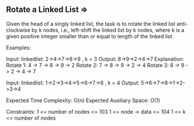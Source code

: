 Rotate a Linked List  =>
-------------------- 


Given the head of a singly linked list, the task is to rotate the linked list anti-clockwise by k nodes, i.e., left-shift the linked list by k nodes, where k is a given positive integer smaller than or equal to length of the linked list.

Examples:

Input: linkedlist: 2->4->7->8->9 , k = 3
Output: 8->9->2->4->7
Explanation:
Rotate 1: 4 -> 7 -> 8 -> 9 -> 2
Rotate 2: 7 -> 8 -> 9 -> 2 -> 4
Rotate 3: 8 -> 9 -> 2 -> 4 -> 7

Input: linkedlist: 1->2->3->4->5->6->7->8 , k = 4
Output: 5->6->7->8->1->2->3->4

Expected Time Complexity: O(n)
Expected Auxiliary Space: O(1)

Constraints:
1 <= number of nodes <= 103
1 <= node -> data <= 104
1 <= k <= number of nodes 
